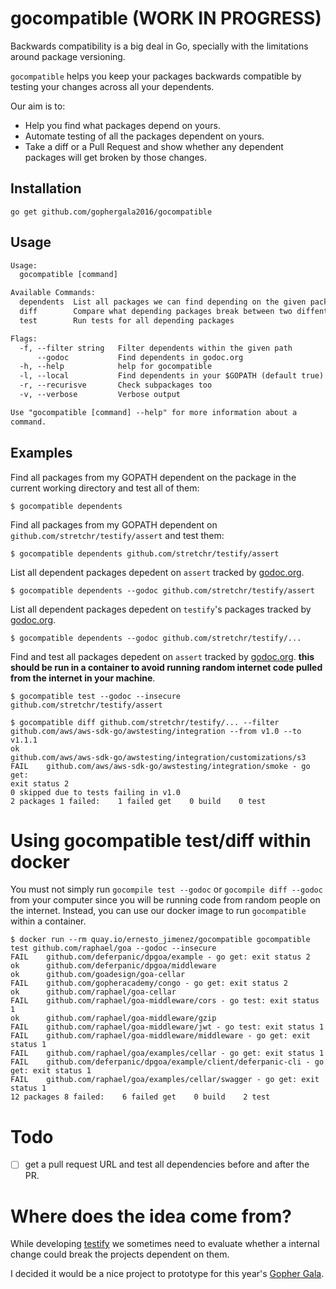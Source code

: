 # gocompatible (WORK IN PROGRESS)

Backwards compatibility is a big deal in Go, specially with the
limitations around package versioning.

`gocompatible` helps you keep your packages backwards compatible by
testing your changes across all your dependents.

Our aim is to:

 - Help you find what packages depend on yours.
 - Automate testing of all the packages dependent on yours.
 - Take a diff or a Pull Request and show whether any dependent packages
   will get broken by those changes.

## Installation

```
go get github.com/gophergala2016/gocompatible
```

## Usage

```txt
Usage:
  gocompatible [command]

Available Commands:
  dependents  List all packages we can find depending on the given package
  diff        Compare what depending packages break between two diffent revisions
  test        Run tests for all depending packages

Flags:
  -f, --filter string   Filter dependents within the given path
      --godoc           Find dependents in godoc.org
  -h, --help            help for gocompatible
  -l, --local           Find dependents in your $GOPATH (default true)
  -r, --recurisve       Check subpackages too
  -v, --verbose         Verbose output

Use "gocompatible [command] --help" for more information about a
command.
```

## Examples

Find all packages from my GOPATH dependent on the package in the
current working directory and test all of them:

```
$ gocompatible dependents
```

Find all packages from my GOPATH dependent on
`github.com/stretchr/testify/assert` and test them:

```
$ gocompatible dependents github.com/stretchr/testify/assert
```

List all dependent packages depedent on `assert` tracked by [godoc.org][godoc].

```
$ gocompatible dependents --godoc github.com/stretchr/testify/assert
```

List all dependent packages depedent on `testify`'s packages tracked by [godoc.org][godoc].

```
$ gocompatible dependents --godoc github.com/stretchr/testify/...
```

Find and test all packages depedent on `assert` tracked by
[godoc.org][godoc]. **this should be run in a container to avoid running
random internet code pulled from the internet in your machine**.

```
$ gocompatible test --godoc --insecure github.com/stretchr/testify/assert
```


```
$ gocompatible diff github.com/stretchr/testify/... --filter github.com/aws/aws-sdk-go/awstesting/integration --from v1.0 --to v1.1.1
ok
github.com/aws/aws-sdk-go/awstesting/integration/customizations/s3
FAIL    github.com/aws/aws-sdk-go/awstesting/integration/smoke - go get:
exit status 2
0 skipped due to tests failing in v1.0
2 packages 1 failed:    1 failed get    0 build    0 test
```

# Using gocompatible test/diff within docker

You must not simply run `gocompile test --godoc` or `gocompile diff --godoc`
from your computer since you will be running code from random people on
the internet. Instead, you can use our docker image to run
`gocompatible` within a container.

```
$ docker run --rm quay.io/ernesto_jimenez/gocompatible gocompatible test github.com/raphael/goa --godoc --insecure
FAIL    github.com/deferpanic/dpgoa/example - go get: exit status 2
ok      github.com/deferpanic/dpgoa/middleware
ok      github.com/goadesign/goa-cellar
FAIL    github.com/gopheracademy/congo - go get: exit status 2
ok      github.com/raphael/goa-cellar
FAIL    github.com/raphael/goa-middleware/cors - go test: exit status 1
ok      github.com/raphael/goa-middleware/gzip
FAIL    github.com/raphael/goa-middleware/jwt - go test: exit status 1
FAIL    github.com/raphael/goa-middleware/middleware - go get: exit status 1
FAIL    github.com/raphael/goa/examples/cellar - go get: exit status 1
FAIL    github.com/deferpanic/dpgoa/example/client/deferpanic-cli - go get: exit status 1
FAIL    github.com/raphael/goa/examples/cellar/swagger - go get: exit status 1
12 packages 8 failed:    6 failed get    0 build    2 test
```

# Todo

 - [ ] get a pull request URL and test all dependencies before and after the PR.

# Where does the idea come from?

While developing [testify][testify] we sometimes need to evaluate whether a
internal change could break the projects dependent on them.

I decided it would be a nice project to prototype for this year's [Gopher
Gala][gala].

[testify]: https://github.com/stretchr/testify
[godoc]: https://godoc.org
[gala]: http://gophergala.com
